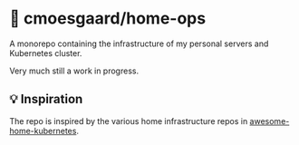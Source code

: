 # 🚢 cmoesgaard/home-ops

A monorepo containing the infrastructure of my personal servers and Kubernetes cluster.

Very much still a work in progress.

## 💡 Inspiration
The repo is inspired by the various home infrastructure repos in [awesome-home-kubernetes](https://github.com/k8s-at-home/awesome-home-kubernetes).
